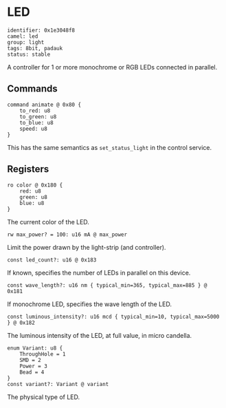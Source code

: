 # LED

    identifier: 0x1e3048f8
    camel: led
    group: light
    tags: 8bit, padauk
    status: stable

A controller for 1 or more monochrome or RGB LEDs connected in parallel.

## Commands

    command animate @ 0x80 {
        to_red: u8
        to_green: u8
        to_blue: u8
        speed: u8
    }

This has the same semantics as `set_status_light` in the control service.

## Registers

    ro color @ 0x180 {
        red: u8
        green: u8
        blue: u8
    }

The current color of the LED.

    rw max_power? = 100: u16 mA @ max_power

Limit the power drawn by the light-strip (and controller).

    const led_count?: u16 @ 0x183

If known, specifies the number of LEDs in parallel on this device.

    const wave_length?: u16 nm { typical_min=365, typical_max=885 } @ 0x181

If monochrome LED, specifies the wave length of the LED.

    const luminous_intensity?: u16 mcd { typical_min=10, typical_max=5000 } @ 0x182

The luminous intensity of the LED, at full value, in micro candella.

    enum Variant: u8 {
        ThroughHole = 1
        SMD = 2
        Power = 3
        Bead = 4
    }
    const variant?: Variant @ variant

The physical type of LED.
